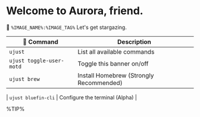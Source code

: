# Welcome to Aurora, friend.
🔭  `%IMAGE_NAME%:%IMAGE_TAG%`
Let's get stargazing.

|  Command | Description |
| ------- | ----------- |
| `ujust`  | List all available commands |
| `ujust toggle-user-motd` | Toggle this banner on/off | 
| `ujust brew` | Install Homebrew (Strongly Recommended) |

| `ujust bluefin-cli` | Configure the terminal (Alpha) |

%TIP%